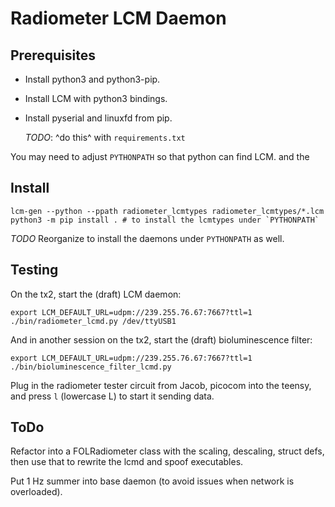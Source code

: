 Radiometer LCM Daemon
=====================

Prerequisites
-------------

- Install python3 and python3-pip.

- Install LCM with python3 bindings.

- Install pyserial and linuxfd from pip.

  *TODO*: ^do this^ with `requirements.txt`


You may need to adjust `PYTHONPATH` so that python can find LCM.
and the

Install
-------

```shell
lcm-gen --python --ppath radiometer_lcmtypes radiometer_lcmtypes/*.lcm
python3 -m pip install . # to install the lcmtypes under `PYTHONPATH`
```

*TODO* Reorganize to install the daemons under `PYTHONPATH` as well.

Testing
-------

On the tx2, start the (draft) LCM daemon:
```shell
export LCM_DEFAULT_URL=udpm://239.255.76.67:7667?ttl=1
./bin/radiometer_lcmd.py /dev/ttyUSB1
```

And in another session on the tx2, start the (draft) bioluminescence filter:
```shell
export LCM_DEFAULT_URL=udpm://239.255.76.67:7667?ttl=1
./bin/bioluminescence_filter_lcmd.py
```

Plug in the radiometer tester circuit from Jacob, picocom into the teensy,
and press `l` (lowercase L) to start it sending data.

ToDo
----

Refactor into a FOLRadiometer class with the scaling, descaling, struct defs,
then use that to rewrite the lcmd and spoof executables.

Put 1 Hz summer into base daemon (to avoid issues when network is overloaded).
